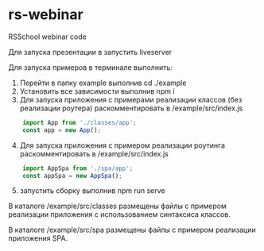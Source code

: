 # rs-webinar
RSSchool webinar code

Для запуска презентации в запустить liveserver

Для запуска примеров в терминале выполнить:
  1. Перейти в папку example выполнив cd ./example
  2. Установить все зависимости выполнив npm i
  3. Для запуска приложения с примерами реализации классов (без реализации роутера) раскомментировать в /example/src/index.js
```js
	import App from './classes/app';
    const app = new App();
```
  4. Для запуска приложения с примером реализации роутинга раскомментировать в /example/src/index.js
```js
	import AppSpa from './spa/app';
	const appSpa = new AppSpa();	
```
  5. запустить сборку выполнив npm run serve
  
В каталоге /example/src/classes размещены файлы с примером реализации приложения с использованием синтаксиса классов.

В каталоге /example/src/spa размещены файлы с примером реализации приложения SPA.